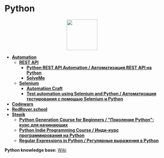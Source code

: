# Python

<div id="header" align="center">
  <img src="https://upload.wikimedia.org/wikipedia/commons/c/c3/Python-logo-notext.svg" width="100"/>
</div>

- [**Automation**](https://github.com/vypiemzalyubov/python/tree/main/Automation)
  - [**REST API**](https://github.com/vypiemzalyubov/python/tree/main/Automation/REST%20API)
    - [**Python REST API Automation / Автоматизация REST API на Python**](https://github.com/vypiemzalyubov/python/tree/main/Automation/REST%20API/Python%20REST%20API%20Automation)
    - [**SolveMe**](https://github.com/vypiemzalyubov/python/tree/main/Automation/REST%20API/SolveMe)
  - [**Selenium**](https://github.com/vypiemzalyubov/python/tree/main/Automation/Selenium)
    - [**Automation Craft**](https://github.com/vypiemzalyubov/python/tree/main/Automation/Selenium/Automation%20Craft)
    - [**Test automation using Selenium and Python / Автоматизация тестирования с помощью Selenium и Python**](https://github.com/vypiemzalyubov/python/tree/main/Automation/Selenium/Test%20automation%20using%20Selenium%20and%20Python)
- [**Codewars**](https://github.com/vypiemzalyubov/python/tree/main/Codewars)
- [**RedRover.school**](https://github.com/vypiemzalyubov/python/tree/main/RedRover.school)
- [**Stepik**](https://github.com/vypiemzalyubov/python/tree/main/Stepik)
  - [**Python Generation Course for Beginners / "Поколение Python": курс для начинающих**](https://github.com/vypiemzalyubov/python/tree/main/Stepik/Python%20Generation%20Course%20for%20Beginners)
  - [**Python Indie Programming Course / Инди-курс программирования на Python**](https://github.com/vypiemzalyubov/python/tree/main/Stepik/Python%20Indie%20Programming%20Course)
  - [**Regular Expressions in Python / Регулярные выражения в Python**](https://github.com/vypiemzalyubov/python/tree/main/Stepik/Regular%20Expressions%20in%20Python)

**Python knowledge base:** [Wiki](https://github.com/vypiemzalyubov/python/wiki)
